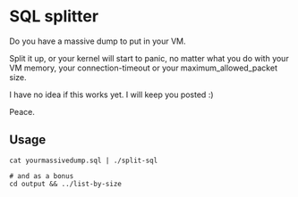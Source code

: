 SQL splitter
============

Do you have a massive dump to put in your VM.

Split it up, or your kernel will start to panic, no matter what you do with your
VM memory, your connection-timeout or your maximum_allowed_packet size.

I have no idea if this works yet. I will keep you posted :)

Peace.

## Usage

```shell
cat yourmassivedump.sql | ./split-sql

# and as a bonus
cd output && ../list-by-size
```
